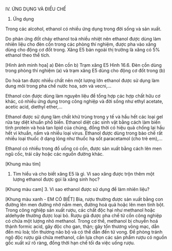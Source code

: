 IV. ỨNG DỤNG VÀ ĐIỀU CHẾ

1. Ứng dụng

Trong các alcohol, ethanol có nhiều ứng dụng trong đời sống và sản xuất.

Do phản ứng đốt cháy ethanol toả nhiều nhiệt nên ethanol được dùng làm nhiên liệu cho đèn cồn trong các phòng thí nghiệm, được pha vào xăng dùng cho động cơ đốt trong. Xăng E5 bán ngoài thị trường là xăng có 5% ethanol theo thể tích.

[Hình ảnh minh họa]
a) Đèn cồn                b) Trạm xăng E5
Hình 16.6. Đèn cồn dùng trong phòng thí nghiệm (a) và trạm xăng E5 dùng cho động cơ đốt trong (b)

Do hoà tan được nhiều chất nên một lượng lớn ethanol được sử dụng làm dung môi trong pha chế nước hoa, sơn và vecni,...

Ethanol còn được dùng làm nguyên liệu để tổng hợp các hợp chất hữu cơ khác, có nhiều ứng dụng trong công nghiệp và đời sống như ethyl acetate, acetic acid, diethyl ether,...

Ethanol được sử dụng làm chất khử trùng trong y tế và hầu hết các loại gel rửa tay diệt khuẩn phổ biến. Ethanol diệt các sinh vật bằng cách làm biến tính protein và hoà tan lipid của chúng, đồng thời có hiệu quả chống lại hầu hết vi khuẩn, nấm và nhiều loại virus. Ethanol được dùng trong bào chế rất nhiều loại thuốc ở dạng lỏng như thuốc hạ sốt paracetamol (cho trẻ em),...

Ethanol có nhiều trong đồ uống có cồn, được sản xuất bằng cách lên men ngũ cốc, trái cây hoặc các nguồn đường khác.

[Khung màu tím]
1. Tìm hiểu và cho biết xăng E5 là gì. Vì sao xăng được trộn thêm một lượng ethanol được gọi là xăng sinh học?

[Khung màu cam]
3. Vì sao ethanol được sử dụng để làm nhiên liệu?

[Khung màu xanh - EM CÓ BIẾT]
Bia, rượu thường được sản xuất bằng con đường lên men đường nhờ nấm men, đường hoá quả hoặc lên men tinh bột. Trong công nghiệp sản xuất rượu, các chất độc hại như methanol hoặc aldehyde thường được loại bỏ. Rượu giả được pha chế từ cồn công nghiệp có chứa một lượng nhỏ methanol. Trong cơ thể, methanol bị chuyển hoá thành formic acid, gây độc cho gan, thận; gây tổn thương võng mạc, dẫn đến mù loà; tổn thương não bộ và có thể dẫn đến tử vong.
Để phòng tránh ngộ độc rượu giả chứa methanol, cần lựa chọn các sản phẩm rượu có nguồn gốc xuất xứ rõ ràng, đồng thời hạn chế tối đa việc uống rượu.